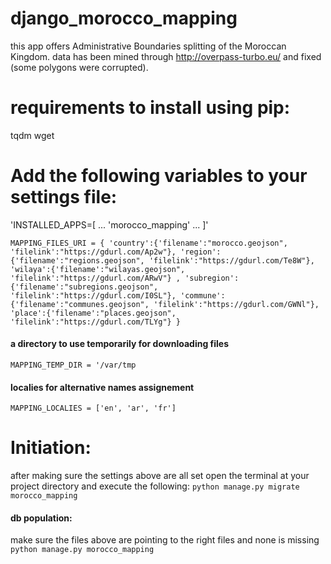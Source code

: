 
# django_morocco_mapping

this app offers Administrative Boundaries splitting of the Moroccan Kingdom. 
data has been mined through http://overpass-turbo.eu/ and fixed (some polygons were corrupted).

# requirements to install using pip: 
tqdm
wget

# Add the following variables to your settings file:
'INSTALLED_APPS=[
...
'morocco_mapping'
...
]'

`MAPPING_FILES_URI = {
    'country':{'filename':"morocco.geojson",
              'filelink':"https://gdurl.com/Ap2w"},
    'region':{'filename':"regions.geojson",
              'filelink':"https://gdurl.com/Te8W"},
    'wilaya':{'filename':"wilayas.geojson",
              'filelink':"https://gdurl.com/ARwV"} ,
    'subregion':{'filename':"subregions.geojson",
                  'filelink':"https://gdurl.com/I0SL"},
    'commune':{'filename':"communes.geojson",
                'filelink':"https://gdurl.com/GWNl"},
    'place':{'filename':"places.geojson",
             'filelink':"https://gdurl.com/TLYg"}
}`
<br/>
#### a directory to use temporarily for downloading files
`MAPPING_TEMP_DIR = '/var/tmp`
<br/>
#### localies for alternative names assignement
`MAPPING_LOCALIES = ['en', 'ar', 'fr']`

# Initiation:
after making sure the settings above are all set 
open the terminal at your project directory and execute the following:
`python manage.py migrate morocco_mapping`

#### db population:
make sure the files above are pointing to the right files and none is missing 
`python manage.py morocco_mapping`
